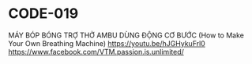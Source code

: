 # CODE-019
MÁY BÓP BÓNG TRỢ THỞ AMBU DÙNG ĐỘNG CƠ BƯỚC (How to Make Your Own Breathing Machine)
https://youtu.be/hJGHykuFrl0
https://www.facebook.com/VTM.passion.is.unlimited/
